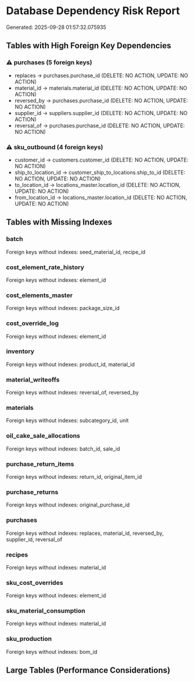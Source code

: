 # Database Dependency Risk Report

Generated: 2025-09-28 01:57:32.075935

## Tables with High Foreign Key Dependencies

### ⚠️ purchases (5 foreign keys)
- replaces → purchases.purchase_id (DELETE: NO ACTION, UPDATE: NO ACTION)
- material_id → materials.material_id (DELETE: NO ACTION, UPDATE: NO ACTION)
- reversed_by → purchases.purchase_id (DELETE: NO ACTION, UPDATE: NO ACTION)
- supplier_id → suppliers.supplier_id (DELETE: NO ACTION, UPDATE: NO ACTION)
- reversal_of → purchases.purchase_id (DELETE: NO ACTION, UPDATE: NO ACTION)

### ⚠️ sku_outbound (4 foreign keys)
- customer_id → customers.customer_id (DELETE: NO ACTION, UPDATE: NO ACTION)
- ship_to_location_id → customer_ship_to_locations.ship_to_id (DELETE: NO ACTION, UPDATE: NO ACTION)
- to_location_id → locations_master.location_id (DELETE: NO ACTION, UPDATE: NO ACTION)
- from_location_id → locations_master.location_id (DELETE: NO ACTION, UPDATE: NO ACTION)

## Tables with Missing Indexes

### batch
Foreign keys without indexes: seed_material_id, recipe_id

### cost_element_rate_history
Foreign keys without indexes: element_id

### cost_elements_master
Foreign keys without indexes: package_size_id

### cost_override_log
Foreign keys without indexes: element_id

### inventory
Foreign keys without indexes: product_id, material_id

### material_writeoffs
Foreign keys without indexes: reversal_of, reversed_by

### materials
Foreign keys without indexes: subcategory_id, unit

### oil_cake_sale_allocations
Foreign keys without indexes: batch_id, sale_id

### purchase_return_items
Foreign keys without indexes: return_id, original_item_id

### purchase_returns
Foreign keys without indexes: original_purchase_id

### purchases
Foreign keys without indexes: replaces, material_id, reversed_by, supplier_id, reversal_of

### recipes
Foreign keys without indexes: material_id

### sku_cost_overrides
Foreign keys without indexes: element_id

### sku_material_consumption
Foreign keys without indexes: material_id

### sku_production
Foreign keys without indexes: bom_id

## Large Tables (Performance Considerations)

